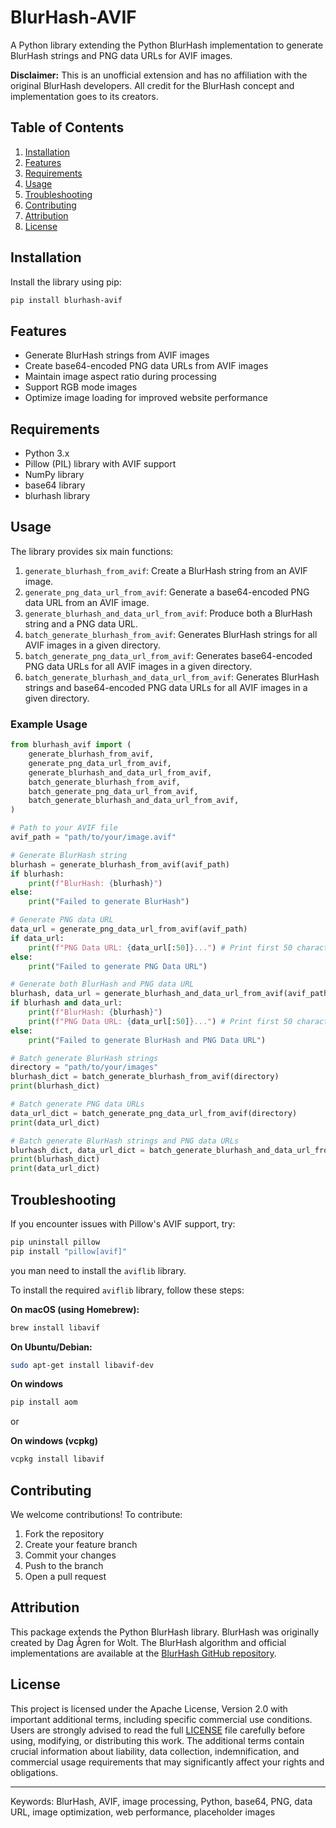 
# BlurHash-AVIF

A Python library extending the Python BlurHash implementation to generate BlurHash strings and PNG data URLs for AVIF images.

**Disclaimer:** This is an unofficial extension and has no affiliation with the original BlurHash developers. All credit for the BlurHash concept and implementation goes to its creators.

## Table of Contents

1. [Installation](#installation)
2. [Features](#features)
3. [Requirements](#requirements)
4. [Usage](#usage)
5. [Troubleshooting](#troubleshooting)
6. [Contributing](#contributing)
7. [Attribution](#attribution)
8. [License](#license)

## Installation

Install the library using pip:

```bash
pip install blurhash-avif
```

## Features

- Generate BlurHash strings from AVIF images
- Create base64-encoded PNG data URLs from AVIF images
- Maintain image aspect ratio during processing
- Support RGB mode images
- Optimize image loading for improved website performance

## Requirements

- Python 3.x
- Pillow (PIL) library with AVIF support
- NumPy library
- base64 library
- blurhash library

## Usage

The library provides six main functions:

1. `generate_blurhash_from_avif`: Create a BlurHash string from an AVIF image.
2. `generate_png_data_url_from_avif`: Generate a base64-encoded PNG data URL from an AVIF image.
3. `generate_blurhash_and_data_url_from_avif`: Produce both a BlurHash string and a PNG data URL.
4. `batch_generate_blurhash_from_avif`: Generates BlurHash strings for all AVIF images in a given directory.
5. `batch_generate_png_data_url_from_avif`: Generates base64-encoded PNG data URLs for all AVIF images in a given directory.
6. `batch_generate_blurhash_and_data_url_from_avif`: Generates BlurHash strings and base64-encoded PNG data URLs for all AVIF images in a given directory.

### Example Usage

```python
from blurhash_avif import (
    generate_blurhash_from_avif,
    generate_png_data_url_from_avif,
    generate_blurhash_and_data_url_from_avif,
    batch_generate_blurhash_from_avif,
    batch_generate_png_data_url_from_avif,
    batch_generate_blurhash_and_data_url_from_avif,
)

# Path to your AVIF file
avif_path = "path/to/your/image.avif"

# Generate BlurHash string
blurhash = generate_blurhash_from_avif(avif_path)
if blurhash:
    print(f"BlurHash: {blurhash}")
else:
    print("Failed to generate BlurHash")

# Generate PNG data URL
data_url = generate_png_data_url_from_avif(avif_path)
if data_url:
    print(f"PNG Data URL: {data_url[:50]}...") # Print first 50 characters
else:
    print("Failed to generate PNG Data URL")

# Generate both BlurHash and PNG data URL
blurhash, data_url = generate_blurhash_and_data_url_from_avif(avif_path)
if blurhash and data_url:
    print(f"BlurHash: {blurhash}")
    print(f"PNG Data URL: {data_url[:50]}...") # Print first 50 characters
else:
    print("Failed to generate BlurHash and PNG Data URL")

# Batch generate BlurHash strings
directory = "path/to/your/images"
blurhash_dict = batch_generate_blurhash_from_avif(directory)
print(blurhash_dict)

# Batch generate PNG data URLs
data_url_dict = batch_generate_png_data_url_from_avif(directory)
print(data_url_dict)

# Batch generate BlurHash strings and PNG data URLs
blurhash_dict, data_url_dict = batch_generate_blurhash_and_data_url_from_avif(directory)
print(blurhash_dict)
print(data_url_dict)
```

## Troubleshooting

If you encounter issues with Pillow's AVIF support, try:

```bash
pip uninstall pillow
pip install "pillow[avif]"
```

you man need to install the `aviflib` library.

To install the required `aviflib` library, follow these steps:

**On macOS (using Homebrew):**

```bash
brew install libavif
```

**On Ubuntu/Debian:**

```bash
sudo apt-get install libavif-dev
```

**On windows**

```bash
pip install aom
```

or

**On windows (vcpkg)**

```bash
vcpkg install libavif
```

## Contributing

We welcome contributions! To contribute:

1. Fork the repository
2. Create your feature branch
3. Commit your changes
4. Push to the branch
5. Open a pull request

## Attribution

This package extends the Python BlurHash library. BlurHash was originally created by Dag Ågren for Wolt. The BlurHash algorithm and official implementations are available at the [BlurHash GitHub repository](https://github.com/woltapp/blurhash).

## License

This project is licensed under the Apache License, Version 2.0 with important additional terms, including specific commercial use conditions. Users are strongly advised to read the full [LICENSE](LICENSE) file carefully before using, modifying, or distributing this work. The additional terms contain crucial information about liability, data collection, indemnification, and commercial usage requirements that may significantly affect your rights and obligations.

---

Keywords: BlurHash, AVIF, image processing, Python, base64, PNG, data URL, image optimization, web performance, placeholder images
